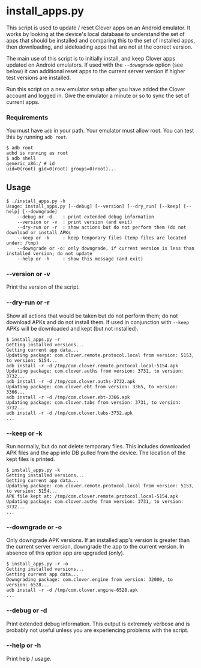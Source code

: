 # install_apps.py

This script is used to update / reset Clover apps on an Android emulator. It works by looking at the device's local database to understand the set of apps that should be installed and comparing this to the set of installed apps, then downloading, and sideloading apps that are not at the correct version.

The main use of this script is to initially install, and keep Clover apps updated on Android emulators. If used with the `--downgrade` option (see below) it can additional reset apps to the current server version if higher test versions are installed.

Run this script on a new emulator setup after you have added the Clover account and logged in. Give the emulator a minute or so to sync the set of current apps.

### Requirements
You must have `adb` in your path. Your emulator must allow root. You can test this by running `adb root`.
```
$ adb root
adbd is running as root
$ adb shell
generic_x86:/ # id
uid=0(root) gid=0(root) groups=0(root)...
```

## Usage
```
$ ./install_apps.py -h
Usage: install_apps.py [--debug] [--version] [--dry_run] [--keep] [--help] [--downgrade]
	--debug or -d    : print extended debug information
	--version or -v  : print version (and exit)
	--dry-run or -r  : show actions but do not perform them (do not download or install APKs
	--keep or -k     : keep temporary files (temp files are located under: /tmp)
	--downgrade or -o: only downgrade, if current version is less than installed version; do not update
	--help or -h     : show this message (and exit)
```

### --version or -v
Print the version of the script.

### --dry-run or -r
Show all actions that would be taken but do not perform them; do not download APKs and do not install them. If used in conjunction with `--keep` APKs will be downloaded and kept (but not installed).
```
$ install_apps.py -r
Getting installed versions...
Getting current app data...
Updating package: com.clover.remote.protocol.local from version: 5153, to version: 5154...
adb install -r -d /tmp/com.clover.remote.protocol.local-5154.apk
Updating package: com.clover.auths from version: 3731, to version: 3732...
adb install -r -d /tmp/com.clover.auths-3732.apk
Updating package: com.clover.ebt from version: 3365, to version: 3366...
adb install -r -d /tmp/com.clover.ebt-3366.apk
Updating package: com.clover.tabs from version: 3731, to version: 3732...
adb install -r -d /tmp/com.clover.tabs-3732.apk
...
``` 

### --keep or -k
Run normally, but do not delete temporary files. This includes downloaded APK files and the app info DB pulled from the device. The location of the kept files is printed.
```
$ install_apps.py -k
Getting installed versions...
Getting current app data...
Updating package: com.clover.remote.protocol.local from version: 5153, to version: 5154...
APK file kept at: /tmp/com.clover.remote.protocol.local-5154.apk
Updating package: com.clover.auths from version: 3731, to version: 3732...
... 
``` 

### --downgrade or -o
Only downgrade APK versions. If an installed app's version is greater than the current server version, downgrade the app to the current version. In absence of this option app are upgraded (only).
```
$ install_apps.py -r -o
Getting installed versions...
Getting current app data...
Downgrading package: com.clover.engine from version: 32000, to version: 6528...
adb install -r -d /tmp/com.clover.engine-6528.apk
...
```

### --debug or -d
Print extended debug information. This output is extremely verbose and is probably not useful unless you are experiencing problems with the script.

### --help or -h
Print help / usage.
